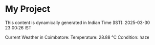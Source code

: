 # My Project

This content is dynamically generated in Indian Time (IST): 2025-03-30 23:00:26 IST


Current Weather in Coimbatore:
Temperature: 28.88 °C
Condition: haze
